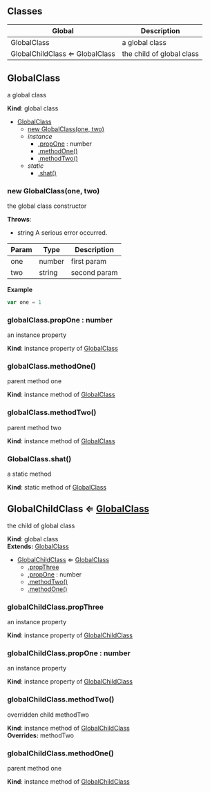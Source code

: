 
## Classes
Global | Description
------ | -----------
GlobalClass | a global class
GlobalChildClass ⇐ GlobalClass | the child of global class

## GlobalClass
a global class

**Kind**: global class  

* [GlobalClass](#markdown-header-globalclass)
    * [new GlobalClass(one, two)](#markdown-header-new-globalclassone-two)
    * _instance_
        * [.propOne](#markdown-header-globalclasspropone-number) : number
        * [.methodOne()](#markdown-header-globalclassmethodone)
        * [.methodTwo()](#markdown-header-globalclassmethodtwo)
    * _static_
        * [.shat()](#markdown-header-globalclassshat)

### new GlobalClass(one, two)
the global class constructor

**Throws**:

- string A serious error occurred.


| Param | Type | Description |
| --- | --- | --- |
| one | number | first param |
| two | string | second param |

**Example**  
```js
var one = 1
```
### globalClass.propOne : number
an instance property

**Kind**: instance property of [GlobalClass](#markdown-header-new-globalclassone-two)  
### globalClass.methodOne()
parent method one

**Kind**: instance method of [GlobalClass](#markdown-header-new-globalclassone-two)  
### globalClass.methodTwo()
parent method two

**Kind**: instance method of [GlobalClass](#markdown-header-new-globalclassone-two)  
### GlobalClass.shat()
a static method

**Kind**: static method of [GlobalClass](#markdown-header-new-globalclassone-two)  
## GlobalChildClass ⇐ [GlobalClass](#markdown-header-new-globalclassone-two)
the child of global class

**Kind**: global class  
**Extends:** [GlobalClass](#markdown-header-new-globalclassone-two)  

* [GlobalChildClass](#markdown-header-globalchildclass-globalclass) ⇐ [GlobalClass](#markdown-header-new-globalclassone-two)
    * [.propThree](#markdown-header-globalchildclasspropthree)
    * [.propOne](#markdown-header-globalchildclasspropone-number) : number
    * [.methodTwo()](#markdown-header-globalchildclassmethodtwo)
    * [.methodOne()](#markdown-header-globalchildclassmethodone)

### globalChildClass.propThree
an instance property

**Kind**: instance property of [GlobalChildClass](#markdown-header-globalchildclass-globalclass)  
### globalChildClass.propOne : number
an instance property

**Kind**: instance property of [GlobalChildClass](#markdown-header-globalchildclass-globalclass)  
### globalChildClass.methodTwo()
overridden child methodTwo

**Kind**: instance method of [GlobalChildClass](#markdown-header-globalchildclass-globalclass)  
**Overrides:** methodTwo  
### globalChildClass.methodOne()
parent method one

**Kind**: instance method of [GlobalChildClass](#markdown-header-globalchildclass-globalclass)  
